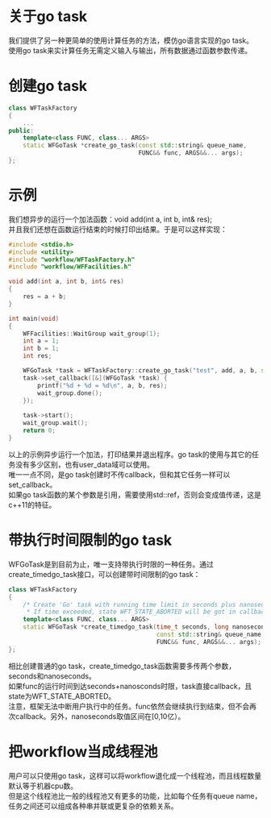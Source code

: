 # 关于go task

我们提供了另一种更简单的使用计算任务的方法，模仿go语言实现的go task。  
使用go task来实计算任务无需定义输入与输出，所有数据通过函数参数传递。

# 创建go task
~~~cpp
class WFTaskFactory
{
    ...
public:
    template<class FUNC, class... ARGS>
    static WFGoTask *create_go_task(const std::string& queue_name,
                                    FUNC&& func, ARGS&&... args);
};
~~~

# 示例
我们想异步的运行一个加法函数：void add(int a, int b, int& res);  
并且我们还想在函数运行结束的时候打印出结果。于是可以这样实现：
~~~cpp
#include <stdio.h>
#include <utility>
#include "workflow/WFTaskFactory.h"
#include "workflow/WFFacilities.h"

void add(int a, int b, int& res)
{
    res = a + b;
}

int main(void)
{
    WFFacilities::WaitGroup wait_group(1);
    int a = 1;
    int b = 1;
    int res;

    WFGoTask *task = WFTaskFactory::create_go_task("test", add, a, b, std::ref(res));
    task->set_callback([&](WFGoTask *task) {
        printf("%d + %d = %d\n", a, b, res);
        wait_group.done();
    });
 
    task->start();
    wait_group.wait();
    return 0;
}
~~~
以上的示例异步运行一个加法，打印结果并退出程序。go task的使用与其它的任务没有多少区别，也有user_data域可以使用。  
唯一一点不同，是go task创建时不传callback，但和其它任务一样可以set_callback。  
如果go task函数的某个参数是引用，需要使用std::ref，否则会变成值传递，这是c++11的特征。

# 带执行时间限制的go task
WFGoTask是到目前为止，唯一支持带执行时限的一种任务。通过create_timedgo_task接口，可以创建带时间限制的go task：
~~~cpp
class WFTaskFactory
{
    /* Create 'Go' task with running time limit in seconds plus nanoseconds.
     * If time exceeded, state WFT_STATE_ABORTED will be got in callback. */
    template<class FUNC, class... ARGS>
    static WFGoTask *create_timedgo_task(time_t seconds, long nanoseconds,
                                         const std::string& queue_name,
                                         FUNC&& func, ARGS&&... args);
};
~~~
相比创建普通的go task，create_timedgo_task函数需要多传两个参数，seconds和nanoseconds。  
如果func的运行时间到达seconds+nanosconds时限，task直接callback，且state为WFT_STATE_ABORTED。  
注意，框架无法中断用户执行中的任务。func依然会继续执行到结束，但不会再次callback。另外，nanoseconds取值区间在\[0,10亿）。  

# 把workflow当成线程池

用户可以只使用go task，这样可以将workflow退化成一个线程池，而且线程数量默认等于机器cpu数。  
但是这个线程池比一般的线程池又有更多的功能，比如每个任务有queue name，任务之间还可以组成各种串并联或更复杂的依赖关系。

